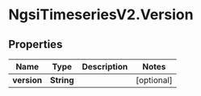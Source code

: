# NgsiTimeseriesV2.Version

## Properties

| Name        | Type       | Description | Notes      |
| ----------- | ---------- | ----------- | ---------- |
| **version** | **String** |             | [optional] |
